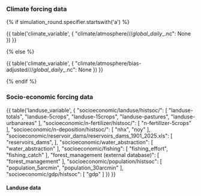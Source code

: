 ### Climate forcing data

{% if simulation_round.specifier.startswith('a') %}

{{ table('climate_variable', {
    "climate/atmosphere/<climate-scenario>/<dataset>/<dataset>_<climate-scenario>_<variable>_global_daily_<start-year>_<end-year>.nc": None
}) }}

{% else %}

{{ table('climate_variable', {
    "climate/atmosphere/bias-adjusted/<cmip6-experiment>/<climate-model>/<climate-model>_<ensemble-member>_<bias-adjustment>_<cmip6-experiment>_<variable>_global_daily_<start-year>_<end-year>.nc": None
}) }}

{% endif %}


### Socio-economic forcing data

{{ table('landuse_variable', {
    "socioeconomic/landuse/histsoc/": [
        "landuse-totals",
        "landuse-5crops",
        "landuse-15crops",
        "landuse-pastures",
        "landuse-urbanareas"
    ],
    "socioeconomic/n-fertilizer/histsoc/": [
        "n-fertilizer-5crops"
    ],
    "socioeconomic/n-deposition/histsoc/": [
        "nhx",
        "noy"
    ],
    "socioeconomic/reservoir_dams/reservoirs_dams_1901_2025.xls": [
        "reservoirs_dams",
    ],
    "socioeconomic/water_abstraction": [
        "water_abstraction"
    ],
    "socioeconomic/fishing": [
        "fishing_effort",
        "fishing_catch"
    ],
    "forest_management (external database)": [
        "forest_management"
    ],
    "socioeconomic/population/histsoc": [
        "population_5arcmin",
        "population_30arcmin"
    ],
    "socioeconomic/gdp/histsoc": [
        "gdp"
    ]
}) }}


#### Landuse data

